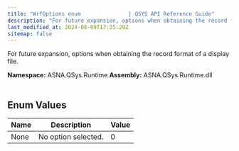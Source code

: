 ```yaml
---
title: "WrfOptions enum               | QSYS API Reference Guide"
description: "For future expansion, options when obtaining the record format of a display file. "
last_modified_at: 2024-08-09T17:25:29Z
sitemap: false
---
```


For future expansion, options when obtaining the record format of a display file.

**Namespace:** ASNA.QSys.Runtime
**Assembly:** ASNA.QSys.Runtime.dll
<br>
<br>

## Enum Values

| Name | Description | Value
| --- | --- | --- 
| None | No option selected. | 0 |
